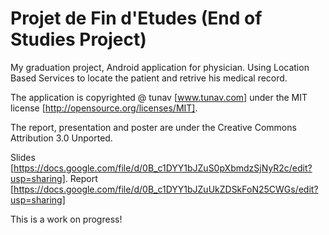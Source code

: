 Projet de Fin d'Etudes (End of Studies Project)
===

My graduation project, Android application for physician. Using Location Based Services to locate the patient and retrive his medical record.

The application is copyrighted @ tunav [www.tunav.com] under the MIT license
[http://opensource.org/licenses/MIT].

The report, presentation and poster are under the Creative Commons Attribution
3.0 Unported.

Slides [https://docs.google.com/file/d/0B_c1DYY1bJZuS0pXbmdzSjNyR2c/edit?usp=sharing].
Report [https://docs.google.com/file/d/0B_c1DYY1bJZuUkZDSkFoN25CWGs/edit?usp=sharing]

This is a work on progress!